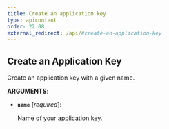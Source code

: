 ```yaml
---
title: Create an application key
type: apicontent
order: 22.08
external_redirect: /api/#create-an-application-key
---
```


## Create an Application Key

Create an application key with a given name.

**ARGUMENTS**:

* **`name`** [*required*]:

    Name of your application key.
